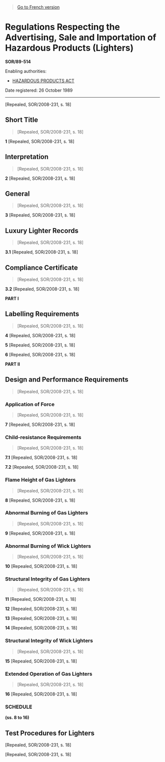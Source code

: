 > [Go to French version](/fr/Règlements/Décrets,%20ordonnances%20et%20règlements%20statutaires/89/514.md)

# Regulations Respecting the Advertising, Sale and Importation of Hazardous Products (Lighters)

**SOR/89-514**

Enabling authorities: 
- [HAZARDOUS PRODUCTS ACT](/en/Acts/Revised%20Statutes%20of%20Canada/H/H-3.md)

Date registered: 26 October 1989

----------


[Repealed, SOR/2008-231, s. 18]



## Short Title
> [Repealed, SOR/2008-231, s. 18]



**1** [Repealed, SOR/2008-231, s. 18]




## Interpretation
> [Repealed, SOR/2008-231, s. 18]



**2** [Repealed, SOR/2008-231, s. 18]




## General
> [Repealed, SOR/2008-231, s. 18]



**3** [Repealed, SOR/2008-231, s. 18]




## Luxury Lighter Records
> [Repealed, SOR/2008-231, s. 18]



**3.1** [Repealed, SOR/2008-231, s. 18]




## Compliance Certificate
> [Repealed, SOR/2008-231, s. 18]



**3.2** [Repealed, SOR/2008-231, s. 18]




**PART I** 
## Labelling Requirements
> [Repealed, SOR/2008-231, s. 18]



**4** [Repealed, SOR/2008-231, s. 18]



**5** [Repealed, SOR/2008-231, s. 18]



**6** [Repealed, SOR/2008-231, s. 18]




**PART II** 
## Design and Performance Requirements
> [Repealed, SOR/2008-231, s. 18]




### Application of Force
> [Repealed, SOR/2008-231, s. 18]



**7** [Repealed, SOR/2008-231, s. 18]




### Child-resistance Requirements
> [Repealed, SOR/2008-231, s. 18]



**7.1** [Repealed, SOR/2008-231, s. 18]



**7.2** [Repealed, SOR/2008-231, s. 18]




### Flame Height of Gas Lighters
> [Repealed, SOR/2008-231, s. 18]



**8** [Repealed, SOR/2008-231, s. 18]




### Abnormal Burning of Gas Lighters
> [Repealed, SOR/2008-231, s. 18]



**9** [Repealed, SOR/2008-231, s. 18]




### Abnormal Burning of Wick Lighters
> [Repealed, SOR/2008-231, s. 18]



**10** [Repealed, SOR/2008-231, s. 18]




### Structural Integrity of Gas Lighters
> [Repealed, SOR/2008-231, s. 18]



**11** [Repealed, SOR/2008-231, s. 18]



**12** [Repealed, SOR/2008-231, s. 18]



**13** [Repealed, SOR/2008-231, s. 18]



**14** [Repealed, SOR/2008-231, s. 18]




### Structural Integrity of Wick Lighters
> [Repealed, SOR/2008-231, s. 18]



**15** [Repealed, SOR/2008-231, s. 18]




### Extended Operation of Gas Lighters
> [Repealed, SOR/2008-231, s. 18]



**16** [Repealed, SOR/2008-231, s. 18]




### **SCHEDULE** 
**(ss. 8 to 16)**
## Test Procedures for Lighters
[Repealed, SOR/2008-231, s. 18]


[Repealed, SOR/2008-231, s. 18]


